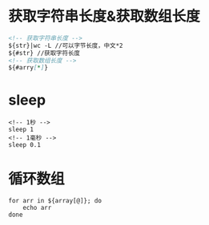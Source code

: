 # 获取字符串长度&获取数组长度
```markdown
<!-- 获取字符串长度 -->
${str}|wc -L //可以字节长度，中文*2
${#str} //获取字符长度
<!-- 获取数组长度 -->
${#arry[*]}
```

# sleep
```
<!-- 1秒 -->
sleep 1
<!-- 1毫秒 -->
sleep 0.1
```

# 循环数组
```
for arr in ${array[@]}; do
    echo arr
done
```